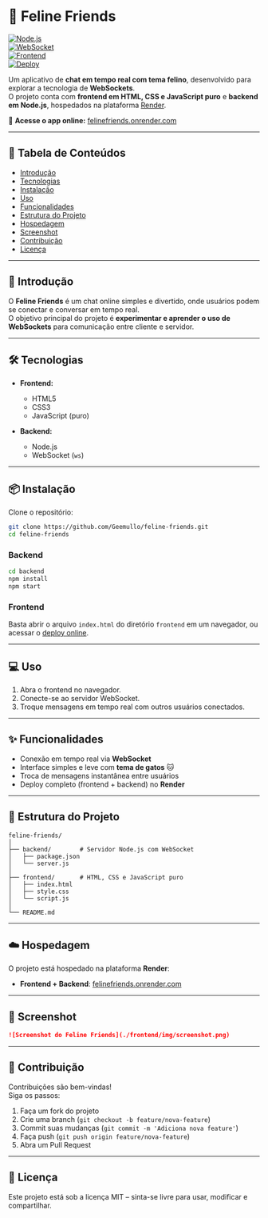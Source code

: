 # 🐾 Feline Friends

[![Node.js](https://img.shields.io/badge/Node.js-18.x-green?logo=node.js)](https://nodejs.org/)  
[![WebSocket](https://img.shields.io/badge/WebSocket-Real--time-blue?logo=websocket)](https://developer.mozilla.org/pt-BR/docs/Web/API/WebSockets_API)  
[![Frontend](https://img.shields.io/badge/Frontend-HTML%2FCSS%2FJS-orange)](#-tecnologias)  
[![Deploy](https://img.shields.io/badge/Render-Deployed-blueviolet?logo=render)](https://render.com/)  

Um aplicativo de **chat em tempo real com tema felino**, desenvolvido para explorar a tecnologia de **WebSockets**.  
O projeto conta com **frontend em HTML, CSS e JavaScript puro** e **backend em Node.js**, hospedados na plataforma [Render](https://render.com/).

🔗 **Acesse o app online:** [felinefriends.onrender.com](https://felinefriends.onrender.com/)

---

## 📑 Tabela de Conteúdos
- [Introdução](#-introdução)
- [Tecnologias](#-tecnologias)
- [Instalação](#-instalação)
- [Uso](#-uso)
- [Funcionalidades](#-funcionalidades)
- [Estrutura do Projeto](#-estrutura-do-projeto)
- [Hospedagem](#-hospedagem)
- [Screenshot](#-screenshot)
- [Contribuição](#-contribuição)
- [Licença](#-licença)

---

## 🚀 Introdução
O **Feline Friends** é um chat online simples e divertido, onde usuários podem se conectar e conversar em tempo real.  
O objetivo principal do projeto é **experimentar e aprender o uso de WebSockets** para comunicação entre cliente e servidor.

---

## 🛠 Tecnologias
- **Frontend:**
  - HTML5  
  - CSS3  
  - JavaScript (puro)  

- **Backend:**
  - Node.js  
  - WebSocket (`ws`)  

---

## 📦 Instalação

Clone o repositório:

```bash
git clone https://github.com/Geemullo/feline-friends.git
cd feline-friends
```

### Backend
```bash
cd backend
npm install
npm start
```

### Frontend
Basta abrir o arquivo `index.html` do diretório `frontend` em um navegador, ou acessar o [deploy online](https://felinefriends.onrender.com/).

---

## 💻 Uso
1. Abra o frontend no navegador.  
2. Conecte-se ao servidor WebSocket.  
3. Troque mensagens em tempo real com outros usuários conectados.  

---

## ✨ Funcionalidades
- Conexão em tempo real via **WebSocket**  
- Interface simples e leve com **tema de gatos** 🐱  
- Troca de mensagens instantânea entre usuários  
- Deploy completo (frontend + backend) no **Render**  

---

## 📂 Estrutura do Projeto
```
feline-friends/
│
├── backend/        # Servidor Node.js com WebSocket
│   ├── package.json
│   └── server.js
│
├── frontend/       # HTML, CSS e JavaScript puro
│   ├── index.html
│   ├── style.css
│   └── script.js
│
└── README.md
```

---

## ☁️ Hospedagem
O projeto está hospedado na plataforma **Render**:  
- **Frontend + Backend**: [felinefriends.onrender.com](https://felinefriends.onrender.com/)  

---

## 📸 Screenshot

```markdown
![Screenshot do Feline Friends](./frontend/img/screenshot.png)
```

---

## 🤝 Contribuição
Contribuições são bem-vindas!  
Siga os passos:
1. Faça um fork do projeto  
2. Crie uma branch (`git checkout -b feature/nova-feature`)  
3. Commit suas mudanças (`git commit -m 'Adiciona nova feature'`)  
4. Faça push (`git push origin feature/nova-feature`)  
5. Abra um Pull Request  

---

## 📄 Licença
Este projeto está sob a licença MIT – sinta-se livre para usar, modificar e compartilhar.  
